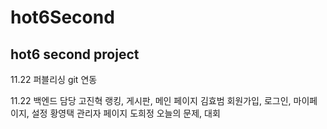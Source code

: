 # hot6Second
hot6 second project
-----------------------------------
11.22 퍼블리싱 git 연동

11.22 백엔드 담당
고진혁 랭킹, 게시판, 메인 페이지
김효범 회원가입, 로그인, 마이페이지, 설정
황영택 관리자 페이지
도희정 오늘의 문제, 대회

